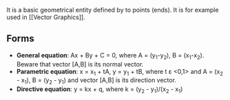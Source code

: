 It is a basic geometrical entity defined by to points (ends). It is for example used in [[Vector Graphics]].
## Forms
- **General equation**: Ax + By + C = 0, where A = (y<sub>1</sub>-y<sub>2</sub>),  B = (x<sub>1</sub>-x<sub>2</sub>). Beware that vector \[A,B\] is its normal vector.
- **Parametric equation**: x = x<sub>1</sub> + tA, y = y<sub>1</sub> + tB, where t ε <0,1> and A = (x<sub>2</sub> - x<sub>1</sub>), B = (y<sub>2</sub> - y<sub>1</sub>) and vector \[A,B\] is its direction vector.
- **Directive equation**: y = kx + q, where k = (y<sub>2</sub> - y<sub>1</sub>)/(x<sub>2</sub> - x<sub>1</sub>)